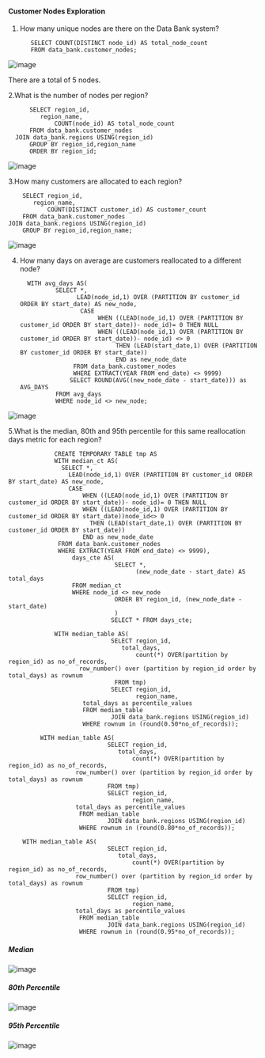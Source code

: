#### Customer Nodes Exploration

1. How many unique nodes are there on the Data Bank system?

          SELECT COUNT(DISTINCT node_id) AS total_node_count
          FROM data_bank.customer_nodes;
	  
![image](https://user-images.githubusercontent.com/104596844/176970603-13d42a6d-0e53-498f-ae49-d82b1a8e2e4b.png)

There are a total of 5 nodes. 

2.What is the number of nodes per region?

          SELECT region_id,
	         region_name,
                 COUNT(node_id) AS total_node_count
          FROM data_bank.customer_nodes
	  JOIN data_bank.regions USING(region_id)
          GROUP BY region_id,region_name
          ORDER BY region_id;
	  
![image](https://user-images.githubusercontent.com/104596844/176970970-c07c7076-7727-406f-85fd-6691b23eab9c.png)


3.How many customers are allocated to each region?

        SELECT region_id,
	       region_name,
               COUNT(DISTINCT customer_id) AS customer_count
        FROM data_bank.customer_nodes
	JOIN data_bank.regions USING(region_id)
        GROUP BY region_id,region_name;
	
![image](https://user-images.githubusercontent.com/104596844/176971213-5921e253-d17a-4edb-9ea2-a0799c79c0bf.png)

4. How many days on average are customers reallocated to a different node?

         WITH avg_days AS(
                 SELECT *, 
                       LEAD(node_id,1) OVER (PARTITION BY customer_id ORDER BY start_date) AS new_node,
                        CASE 
                             WHEN ((LEAD(node_id,1) OVER (PARTITION BY customer_id ORDER BY start_date))- node_id)= 0 THEN NULL
                             WHEN ((LEAD(node_id,1) OVER (PARTITION BY customer_id ORDER BY start_date))- node_id) <> 0
                                  THEN (LEAD(start_date,1) OVER (PARTITION BY customer_id ORDER BY start_date))
                                  END as new_node_date
		              FROM data_bank.customer_nodes
		              WHERE EXTRACT(YEAR FROM end_date) <> 9999)       
		             SELECT ROUND(AVG((new_node_date - start_date))) as AVG_DAYS
                 FROM avg_days 
                 WHERE node_id <> new_node;
		 
![image](https://user-images.githubusercontent.com/104596844/176971317-ba655dd7-ba5b-4bd8-b88d-143d3fe510ed.png)
                                 
5.What is the median, 80th and 95th percentile for this same reallocation days metric for each region?

                 CREATE TEMPORARY TABLE tmp AS
                 WITH median_ct AS(
				   SELECT *, 
					 LEAD(node_id,1) OVER (PARTITION BY customer_id ORDER BY start_date) AS new_node,
					 CASE 
				         WHEN ((LEAD(node_id,1) OVER (PARTITION BY customer_id ORDER BY start_date))- node_id)= 0 THEN NULL
				         WHEN ((LEAD(node_id,1) OVER (PARTITION BY customer_id ORDER BY start_date))node_id<> 0
					       THEN (LEAD(start_date,1) OVER (PARTITION BY customer_id ORDER BY start_date))
				         END as new_node_date
				  FROM data_bank.customer_nodes
				  WHERE EXTRACT(YEAR FROM end_date) <> 9999),
                      days_cte AS(
                                  SELECT *,
                                        (new_node_date - start_date) AS total_days
			          FROM median_ct
			          WHERE node_id <> new_node
                                  ORDER BY region_id, (new_node_date - start_date)
                                  )
                                 SELECT * FROM days_cte;
                   
                 WITH median_table AS(
                                 SELECT region_id, 
	                                total_days, 
                                        count(*) OVER(partition by region_id) as no_of_records,
				        row_number() over (partition by region_id order by total_days) as rownum
                                  FROM tmp)
                                 SELECT region_id,
                                        region_name,
				         total_days as percentile_values
		                 FROM median_table
                                 JOIN data_bank.regions USING(region_id)
		                 WHERE rownum in (round(0.50*no_of_records));
				 
	         WITH median_table AS(
                                SELECT region_id, 
	                               total_days, 
                                       count(*) OVER(partition by region_id) as no_of_records,
				       row_number() over (partition by region_id order by total_days) as rownum
                                FROM tmp)
                                SELECT region_id,
                                       region_name,
				       total_days as percentile_values
		                FROM median_table
                                JOIN data_bank.regions USING(region_id)
		                WHERE rownum in (round(0.80*no_of_records));
				
		WITH median_table AS(
                                SELECT region_id, 
	                               total_days, 
                                       count(*) OVER(partition by region_id) as no_of_records,
				       row_number() over (partition by region_id order by total_days) as rownum
                                FROM tmp)
                                SELECT region_id,
                                       region_name,
				       total_days as percentile_values
		                FROM median_table
                                JOIN data_bank.regions USING(region_id)
		                WHERE rownum in (round(0.95*no_of_records));
				
##### Median

![image](https://user-images.githubusercontent.com/104596844/176972197-fbfa7e8a-6c48-42d7-bec9-4b8ad1ec9038.png)

##### 80th Percentile

![image](https://user-images.githubusercontent.com/104596844/176972255-637868ae-770a-4b61-bf3e-088f5aa3c834.png)

##### 95th Percentile

![image](https://user-images.githubusercontent.com/104596844/176972318-cfbe13d9-dcd2-460e-879a-3e9b2f4a34c8.png)


                    
                    
                    
                    
 

